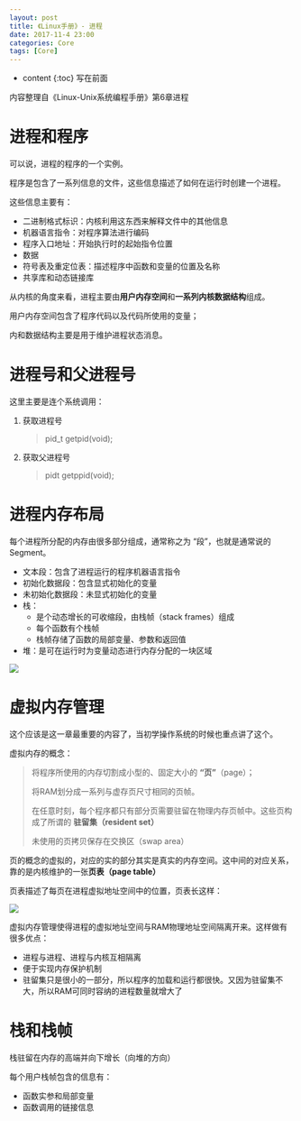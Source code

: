 ```yaml
---
layout: post
title: 《Linux手册》- 进程
date: 2017-11-4 23:00
categories: Core
tags: [Core]
---
```


* content
{:toc} 
写在前面

内容整理自《Linux-Unix系统编程手册》第6章进程

# 进程和程序

可以说，进程的程序的一个实例。

程序是包含了一系列信息的文件，这些信息描述了如何在运行时创建一个进程。

这些信息主要有：

- 二进制格式标识：内核利用这东西来解释文件中的其他信息
- 机器语言指令：对程序算法进行编码
- 程序入口地址：开始执行时的起始指令位置
- 数据
- 符号表及重定位表：描述程序中函数和变量的位置及名称
- 共享库和动态链接库


从内核的角度来看，进程主要由**用户内存空间**和**一系列内核数据结构**组成。

用户内存空间包含了程序代码以及代码所使用的变量；

内和数据结构主要是用于维护进程状态消息。

# 进程号和父进程号

这里主要是连个系统调用：

1. 获取进程号

   > pid_t getpid(void);

2. 获取父进程号

   > pidt getppid(void);

 # 进程内存布局

每个进程所分配的内存由很多部分组成，通常称之为 “段”，也就是通常说的 Segment。

- 文本段：包含了进程运行的程序机器语言指令
- 初始化数据段：包含显式初始化的变量
- 未初始化数据段：未显式初始化的变量
- 栈：
  - 是个动态增长的可收缩段，由栈帧（stack frames）组成
  - 每个函数有个栈帧
  - 栈帧存储了函数的局部变量、参数和返回值
- 堆：是可在运行时为变量动态进行内存分配的一块区域

![](https://ws3.sinaimg.cn/large/006tNc79gy1fl7102ew4tj30v40zk7hk.jpg)

# 虚拟内存管理

这个应该是这一章最重要的内容了，当初学操作系统的时候也重点讲了这个。

虚拟内存的概念：

> 将程序所使用的内存切割成小型的、固定大小的 **“页”**（page）；
>
> 将RAM划分成一系列与虚存页尺寸相同的页帧。
>
> 在任意时刻，每个程序都只有部分页需要驻留在物理内存页帧中。这些页构成了所谓的 **驻留集（resident set）**
>
> 未使用的页拷贝保存在交换区（swap area）

页的概念的虚拟的，对应的实的部分其实是真实的内存空间。这中间的对应关系，靠的是内核维护的一张**页表（page table）**

页表描述了每页在进程虚拟地址空间中的位置，页表长这样：

![](https://ws2.sinaimg.cn/large/006tNc79gy1fl71gizlcbj30r20m4n2i.jpg)

虚拟内存管理使得进程的虚拟地址空间与RAM物理地址空间隔离开来。这样做有很多优点：

- 进程与进程、进程与内核互相隔离
- 便于实现内存保护机制
- 驻留集只是很小的一部分，所以程序的加载和运行都很快。又因为驻留集不大，所以RAM可同时容纳的进程数量就增大了

# 栈和栈帧

栈驻留在内存的高端并向下增长（向堆的方向）

每个用户栈帧包含的信息有：

- 函数实参和局部变量
- 函数调用的链接信息